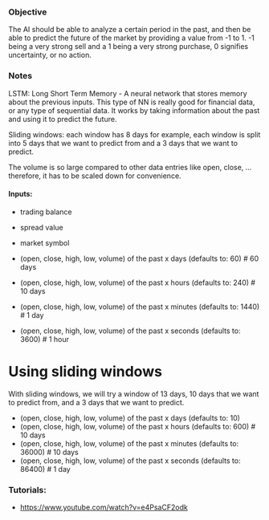 ### Objective

The AI should be able to analyze a certain period in the past, and then be able to predict the
future of the market by providing a value from -1 to 1. -1 being a very strong sell and a 1 being a very
strong purchase, 0 signifies uncertainty, or no action.


### Notes

LSTM: Long Short Term Memory - A neural network that stores memory about the previous inputs.
    This type of NN is really good for financial data, or any type of sequential data.
    It works by taking information about the past and using it to predict the future.

Sliding windows: each window has 8 days for example, each window is split into 5 days
    that we want to predict from and a 3 days that we want to predict.

The volume is so large compared to other data entries like open, close, ... therefore, it has
to be scaled down for convenience.

#### Inputs:
- trading balance
- spread value
- market symbol

- (open, close, high, low, volume) of the past x days (defaults to:    60)    # 60 days
- (open, close, high, low, volume) of the past x hours (defaults to:   240)   # 10 days
- (open, close, high, low, volume) of the past x minutes (defaults to: 1440)  # 1 day
- (open, close, high, low, volume) of the past x seconds (defaults to: 3600)  # 1 hour


# Using sliding windows

With sliding windows, we will try a window of 13 days, 10 days that we want to predict
from, and a 3 days that we want to predict.

- (open, close, high, low, volume) of the past x days (defaults to:    10)
- (open, close, high, low, volume) of the past x hours (defaults to:   600)    # 10 days
- (open, close, high, low, volume) of the past x minutes (defaults to: 36000)  # 10 days
- (open, close, high, low, volume) of the past x seconds (defaults to: 86400)  # 1 day



### Tutorials:

- https://www.youtube.com/watch?v=e4PsaCF2odk
